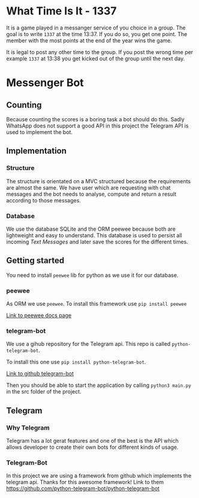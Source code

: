 # What Time Is It - 1337

It is a game played in a messanger service of you choice in a group.
The goal is to write `1337` at the time 13:37. If you do so, you get one point.
The member with the most points at the end of the year wins the game.

It is legal to post any other time to the group. If you post the wrong time per example `1337` at 13:38
you get kicked out of the group until the next day.

# Messenger Bot

## Counting

Because counting the scores is a boring task a bot should do this. Sadly WhatsApp does not support
a good API in this project the Telegram API is used to implement the bot.

## Implementation

### Structure

The structure is orientated on a MVC structured because the requirements are almost the same.
We have user which are requesting with chat messages and the bot needs to analyse, compute and return a result
according to those messages.

### Database

We use the database SQLite and the ORM peewee because both are lightweight and easy to understand.
This database is used to persist all incoming *Text Messages* and later
save the scores for the different times. 


## Getting started

You need to install `peewee` lib for python as we use it for our database.

### peewee

As ORM we use `peewee`. To install this framework use `pip install peewee`

[Link to peewee docs page](http://docs.peewee-orm.com/en/latest/)

### telegram-bot

We use a gihub repository for the Telegram api. This repo is called `python-telegram-bot`.

To install this one use `pip install python-telegram-bot`.

[Link to github telegram-bot](https://github.com/python-telegram-bot/python-telegram-bot)

Then you should be able to start the application by calling `python3 main.py`
in the src folder of the project.

## Telegram

### Why Telegram

Telegram has a lot gerat features and one of the best is the API which allows
developer to create their own bots for different kinds of usage.

### Telegram-Bot

In this project we are using a framework from github which implements
the telegram api. Thanks for this awesome framework!
Link to them https://github.com/python-telegram-bot/python-telegram-bot
